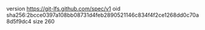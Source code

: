 version https://git-lfs.github.com/spec/v1
oid sha256:2bcce0397a108bb08731d4feb2890521146c834f4f2ce1268dd0c70a8d5f9dc4
size 260
